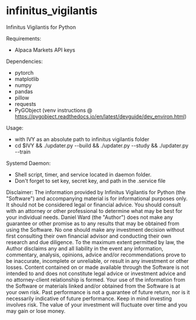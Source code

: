 # infinitus_vigilantis
Infinitus Vigilantis for Python

Requirements:
  - Alpaca Markets API keys

Dependencies:
  - pytorch
  - matplotlib
  - numpy
  - pandas
  - pillow
  - requests
  - PyGObject (venv instructions @ https://pygobject.readthedocs.io/en/latest/devguide/dev_environ.html)

Usage:
  - with IVY as an absolute path to infinitus vigilantis folder
  - cd $IVY && ./updater.py --build && ./updater.py --study && ./updater.py --train

Systemd Daemon:
  - Shell script, timer, and service located in daemon folder.
  - Don't forget to set key, secret key, and path in the .service file


Disclaimer:
    The information provided by Infinitus Vigilantis for Python (the
"Software") and accompanying material is for informational purposes
only. It should not be considered legal or financial advice. You should
consult with an attorney or other professional to determine what may be
best for your individual needs. Daniel Ward (the "Author") does not
make any guarantee or other promise as to any results that may be
obtained from using the Software. No one should make any investment
decision without first consulting their own financial advisor and
conducting their own research and due diligence. To the maximum extent
permitted by law, the Author disclaims any and all liability in the
event any information, commentary, analysis, opinions, advice and/or
recommendations prove to be inaccurate, incomplete or unreliable, or
result in any investment or other losses. Content contained on or made
available through the Software is not intended to and does not
constitute legal advice or investment advice and no attorney-client
relationship is formed. Your use of the information from the Software
or materials linked and/or obtained from the Software is at your own
risk. Past performance is not a guarantee of future return, nor is it
necessarily indicative of future performance. Keep in mind investing
involves risk. The value of your investment will fluctuate over time
and you may gain or lose money.
